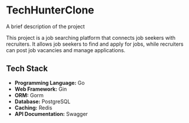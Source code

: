 
# TechHunterClone

A brief description of the project

This project is a job searching platform that connects job seekers with recruiters. It allows job seekers to find and apply for jobs, while recruiters can post job vacancies and manage applications.



## Tech Stack

- **Programming Language:** Go
- **Web Framework:** Gin
- **ORM:** Gorm
- **Database:** PostgreSQL
- **Caching:** Redis
- **API Documentation:** Swagger
